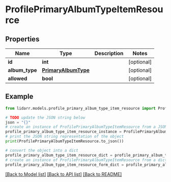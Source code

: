 # ProfilePrimaryAlbumTypeItemResource


## Properties

Name | Type | Description | Notes
------------ | ------------- | ------------- | -------------
**id** | **int** |  | [optional] 
**album_type** | [**PrimaryAlbumType**](PrimaryAlbumType.md) |  | [optional] 
**allowed** | **bool** |  | [optional] 

## Example

```python
from lidarr.models.profile_primary_album_type_item_resource import ProfilePrimaryAlbumTypeItemResource

# TODO update the JSON string below
json = "{}"
# create an instance of ProfilePrimaryAlbumTypeItemResource from a JSON string
profile_primary_album_type_item_resource_instance = ProfilePrimaryAlbumTypeItemResource.from_json(json)
# print the JSON string representation of the object
print(ProfilePrimaryAlbumTypeItemResource.to_json())

# convert the object into a dict
profile_primary_album_type_item_resource_dict = profile_primary_album_type_item_resource_instance.to_dict()
# create an instance of ProfilePrimaryAlbumTypeItemResource from a dict
profile_primary_album_type_item_resource_form_dict = profile_primary_album_type_item_resource.from_dict(profile_primary_album_type_item_resource_dict)
```
[[Back to Model list]](../README.md#documentation-for-models) [[Back to API list]](../README.md#documentation-for-api-endpoints) [[Back to README]](../README.md)


